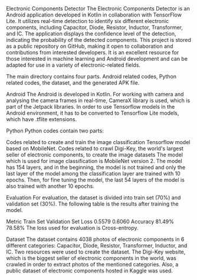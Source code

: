 Electronic Components Detector The Electronic Components Detector is an Android application developed in Kotlin in collaboration with TensorFlow Lite. It utilizes real-time detection to identify six different electronic components, including Capacitor, Diode, Resistor, Inductor, Transformer, and IC. The application displays the confidence level of the detection, indicating the probability of the detected components. This project is stored as a public repository on GitHub, making it open to collaboration and contributions from interested developers. It is an excellent resource for those interested in machine learning and Android development and can be adapted for use in a variety of electronic-related fields.

The main directory contains four parts. Android related codes, Python related codes, the dataset, and the generated APK file.

Android The Android is developed in Kotlin. For working with camera and analysing the camera frames in real-time, CameraX library is used, which is part of the Jetpack libraries. In order to use Tensorflow models in the Android environment, it has to be converted to Tensorflow Lite models, which have .tflite extensions.

Python Python codes contain two parts:

Codes related to create and train the image classification Tensorflow model based on MobileNet. Codes related to crawl Digi-Key, the world's largest seller of electronic components, to create the image datasets The model which is used for image classification is MobileNet version 2. The model has 154 layers, and in the beginning, the model is not trained and only the last layer of the model among the classification layer are trained with 10 epochs. Then, for fine tuning the model, the last 54 layers of the model is also trained with another 10 epochs.

Evaluation For evaluation, the dataset is divided into train set (70%) and validation set (30%). The following table is the results after training the model.

Metric Train Set Validation Set Loss 0.5579 0.6060 Accuracy 81.49% 78.58% The loss used for evaluation is Cross-entropy.

Dataset The dataset contains 4038 photos of electronic components in 6 different categories: Capacitor, Diode, Resistor, Transformer, Inductor, and IC. Two resources were used to create the dataset. The Digi-Key website, which is the biggest seller of electronic components in the world, was crawled in order to extract photos of the mentioned categories. Also, a public dataset of electronic components hosted in Kaggle was used.
